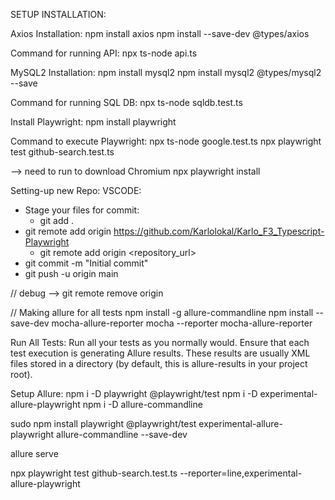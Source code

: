 SETUP INSTALLATION:

Axios Installation:
npm install axios
npm install --save-dev @types/axios

Command for running API:
npx ts-node api.ts

MySQL2 Installation:
npm install mysql2
npm install mysql2 @types/mysql2 --save


Command for running SQL DB:
npx ts-node sqldb.test.ts

Install Playwright:
npm install playwright

Command to execute Playwright:
npx ts-node google.test.ts
npx playwright test github-search.test.ts 

--> need to run to download Chromium
npx playwright install

Setting-up new Repo:
VSCODE: 
- Stage your files for commit:
    - git add .
- git remote add origin https://github.com/Karlolokal/Karlo_F3_Typescript-Playwright
    - git remote add origin <repository_url>
- git commit -m "Initial commit"
- git push -u origin main

// debug --> git remote remove origin


// Making allure for all tests
npm install -g allure-commandline
npm install --save-dev mocha-allure-reporter
mocha --reporter mocha-allure-reporter

Run All Tests: Run all your tests as you normally would. Ensure that each test execution is generating Allure results. These results are usually XML files stored in a directory (by default, this is allure-results in your project root).


Setup Allure:
npm i -D playwright @playwright/test
npm i -D experimental-allure-playwright
npm i -D allure-commandline

sudo npm install playwright @playwright/test experimental-allure-playwright allure-commandline --save-dev

allure serve

npx playwright test github-search.test.ts --reporter=line,experimental-allure-playwright

